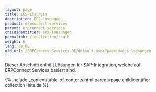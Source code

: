```yaml
---
layout: page
title: ECS-Lösungen
description: ECS-Lösungen
product: erpconnect-services
parent: erpconnect-services
childidentifier: ecs-loesungen
permalink: /:collection/:path
weight: 6
lang: de_DE
old_url: /ERPConnect-Services-DE/default.aspx?pageid=ecs-loesungen
---
```


Dieser Abschnitt enthält Lösungen für SAP-Integration, welche auf ERPConnect Services basiert sind.

{% include _content/table-of-contents.html parent=page.childidentifier collection=site.de %}